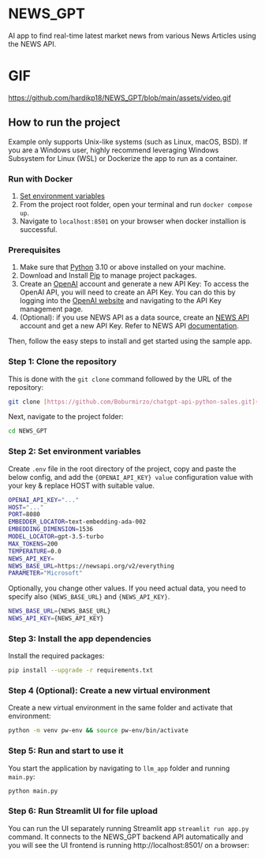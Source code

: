 # NEWS_GPT
AI app to find real-time latest market news from various News Articles using the NEWS API.

# GIF
https://github.com/hardikp18/NEWS_GPT/blob/main/assets/video.gif

## How to run the project

Example only supports Unix-like systems (such as Linux, macOS, BSD). If you are a Windows user,  highly recommend leveraging Windows Subsystem for Linux (WSL) or Dockerize the app to run as a container.

### Run with Docker

1. [Set environment variables](#step-2-set-environment-variables)
2. From the project root folder, open your terminal and run `docker compose up`.
3. Navigate to `localhost:8501` on your browser when docker installion is successful.

### Prerequisites

1. Make sure that [Python](https://www.python.org/downloads/) 3.10 or above installed on your machine.
2. Download and Install [Pip](https://pip.pypa.io/en/stable/installation/) to manage project packages.
3. Create an [OpenAI](https://openai.com/) account and generate a new API Key: To access the OpenAI API, you will need to create an API Key. You can do this by logging into the [OpenAI website](https://openai.com/product) and navigating to the API Key management page.
4. (Optional): if you use NEWS API as a data source, create an [NEWS API](https://newsapi.org/) account and get a new API Key. Refer to NEWS API [documentation](https://newsapi.org/docs).

Then, follow the easy steps to install and get started using the sample app.

### Step 1: Clone the repository

This is done with the `git clone` command followed by the URL of the repository:

```bash
git clone [https://github.com/Boburmirzo/chatgpt-api-python-sales.git](https://github.com/hardikp18/NEWS_GPT.git)
```

Next,  navigate to the project folder:

```bash
cd NEWS_GPT
```

### Step 2: Set environment variables

Create `.env` file in the root directory of the project, copy and paste the below config, and add the `{OPENAI_API_KEY} value`  configuration value with your key & replace HOST with suitable value. 

```bash
OPENAI_API_KEY="..." 
HOST="..."
PORT=8080
EMBEDDER_LOCATOR=text-embedding-ada-002
EMBEDDING_DIMENSION=1536
MODEL_LOCATOR=gpt-3.5-turbo
MAX_TOKENS=200
TEMPERATURE=0.0
NEWS_API_KEY=           
NEWS_BASE_URL=https://newsapi.org/v2/everything
PARAMETER="Microsoft"


```

Optionally, you change other values.  If you need actual data, you need to specify also `{NEWS_BASE_URL}` and `{NEWS_API_KEY}`.

```bash
NEWS_BASE_URL={NEWS_BASE_URL}
NEWS_API_KEY={NEWS_API_KEY}
```

### Step 3: Install the app dependencies

Install the required packages:

```bash
pip install --upgrade -r requirements.txt
```
### Step 4 (Optional): Create a new virtual environment

Create a new virtual environment in the same folder and activate that environment:

```bash
python -m venv pw-env && source pw-env/bin/activate
```

### Step 5: Run and start to use it

You start the application by navigating to `llm_app` folder and running `main.py`:

```bash
python main.py
```

### Step 6: Run Streamlit UI for file upload

You can run the UI separately running Streamlit app
`streamlit run app.py` command. It connects to the NEWS_GPT backend API automatically and you will see the UI frontend is running http://localhost:8501/ on a browser:


